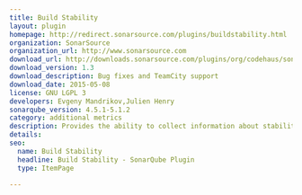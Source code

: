 ```yaml
---
title: Build Stability
layout: plugin
homepage: http://redirect.sonarsource.com/plugins/buildstability.html
organization: SonarSource
organization_url: http://www.sonarsource.com
download_url: http://downloads.sonarsource.com/plugins/org/codehaus/sonar-plugins/sonar-build-stability-plugin/1.3/sonar-build-stability-plugin-1.3.jar
download_version: 1.3
download_description: Bug fixes and TeamCity support
download_date: 2015-05-08
license: GNU LGPL 3
developers: Evgeny Mandrikov,Julien Henry
sonarqube_version: 4.5.1-5.1.2
category: additional metrics
description: Provides the ability to collect information about stability of build
details: 
seo: 
  name: Build Stability
  headline: Build Stability - SonarQube Plugin
  type: ItemPage

---
```

